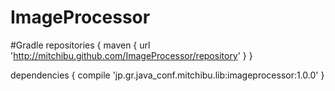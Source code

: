 # ImageProcessor

#Gradle
repositories {
    maven { url 'http://mitchibu.github.com/ImageProcessor/repository' }
}

dependencies {
    compile 'jp.gr.java_conf.mitchibu.lib:imageprocessor:1.0.0'
}
